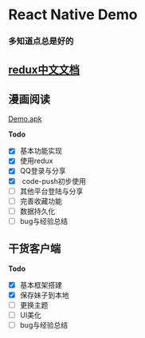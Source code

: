 # React Native Demo
### 多知道点总是好的

## [redux中文文档](http://cn.redux.js.org/docs/react-redux/api.html)
## 漫画阅读
[Demo.apk](https://github.com/AKMaS/react-native-demo/blob/master/comic.apk)

**Todo**
- [x] 基本功能实现
- [x] 使用redux
- [x] QQ登录与分享
- [x]  code-push初步使用
- [ ] 其他平台登陆与分享 
- [ ] 完善收藏功能
- [ ] 数据持久化
- [ ] bug与经验总结
 
## 干货客户端
**Todo**
- [x] 基本框架搭建
- [x] 保存妹子到本地
- [ ] 更换主题
- [ ] UI美化
- [ ] bug与经验总结
